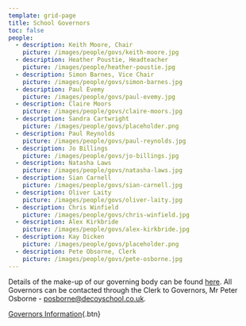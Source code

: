 ```yaml
---
template: grid-page
title: School Governors
toc: false
people:
  - description: Keith Moore, Chair
    picture: /images/people/govs/keith-moore.jpg
  - description: Heather Poustie, Headteacher
    picture: /images/people/heather-poustie.jpg
  - description: Simon Barnes, Vice Chair
    picture: /images/people/govs/simon-barnes.jpg
  - description: Paul Evemy
    picture: /images/people/govs/paul-evemy.jpg
  - description: Claire Moors
    picture: /images/people/govs/claire-moors.jpg
  - description: Sandra Cartwright
    picture: /images/people/govs/placeholder.png
  - description: Paul Reynolds
    picture: /images/people/govs/paul-reynolds.jpg
  - description: Jo Billings
    picture: /images/people/govs/jo-billings.jpg
  - description: Natasha Laws
    picture: /images/people/govs/natasha-laws.jpg
  - description: Sian Carnell
    picture: /images/people/govs/sian-carnell.jpg
  - description: Oliver Laity
    picture: /images/people/govs/oliver-laity.jpg
  - description: Chris Winfield
    picture: /images/people/govs/chris-winfield.jpg
  - description: Alex Kirkbride
    picture: /images/people/govs/alex-kirkbride.jpg
  - description: Kay Dicken
    picture: /images/people/govs/placeholder.png
  - description: Pete Obsorne, Clerk
    picture: /images/people/govs/pete-osborne.jpg
---
```


Details of the make-up of our governing body can be found [here](/uploads/Summary-Governor-Information-171017.pdf). All Governors can be contacted through the Clerk to Governors, Mr Peter Osborne - <a href="mailto:posborne@decoyschool.co.uk">posborne@decoyschool.co.uk</a>.

[Governors Information](https://drive.google.com/folderview?id=0B0102cki14zKM1V0bDRJZVFyRmM&usp=sharing){.btn}
